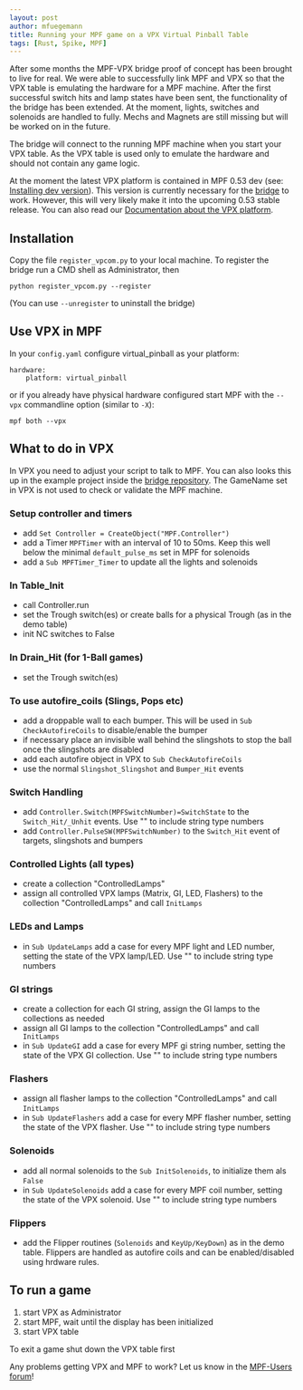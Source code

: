```yaml
---
layout: post
author: mfuegemann
title: Running your MPF game on a VPX Virtual Pinball Table
tags: [Rust, Spike, MPF]
---
```

After some months the MPF-VPX bridge proof of concept has been brought to live for real.
We were able to successfully link MPF and VPX so that the VPX table is emulating the hardware for a MPF machine.
After the first successful switch hits and lamp states have been sent, the functionality of the bridge has been extended.
At the moment, lights, switches and solenoids are handled to fully.
Mechs and Magnets are still missing but will be worked on in the future.

The bridge will connect to the running MPF machine when you start your VPX
table.
As the VPX table is used only to emulate the hardware and should not contain
any game logic.

At the moment the latest VPX platform is contained in MPF 0.53 dev (see: [Installing dev version](https://docs.missionpinball.org/en/dev/install/windows.html#install-mpf)).
This version is currently necessary for the [bridge](https://github.com/missionpinball/mpf-vpcom-bridge) to work.
However, this will very likely make it into the upcoming 0.53 stable release.
You can also read our [Documentation about the VPX platform](https://docs.missionpinball.org/en/dev/hardware/virtual/virtual_pinball_vpx.html).

## Installation

Copy the file `register_vpcom.py` to your local machine.
To register the bridge run a CMD shell as Administrator, then

```
python register_vpcom.py --register
```

(You can use ```--unregister``` to uninstall the bridge)

## Use VPX in MPF

In your ```config.yaml``` configure virtual_pinball as your platform:

```
hardware:
    platform: virtual_pinball
```

or if you already have physical hardware configured start MPF with the ```--vpx``` commandline option (similar to ```-X```):

```
mpf both --vpx
```


## What to do in VPX

In VPX you need to adjust your script to talk to MPF.
You can also looks this up in the example project inside the [bridge repository](https://github.com/missionpinball/mpf-vpcom-bridge).
The GameName set in VPX is not used to check or validate the MPF machine.

### Setup controller and timers

- add ```Set Controller = CreateObject("MPF.Controller")```
- add a Timer ```MPFTimer``` with an interval of 10 to 50ms. Keep this well below the minimal ```default_pulse_ms``` set in MPF for solenoids
- add a ```Sub MPFTimer_Timer``` to update all the lights and solenoids

### In Table_Init

- call Controller.run
- set the Trough switch(es) or create balls for a physical Trough (as in the demo table)
- init NC switches to False

### In Drain_Hit (for 1-Ball games)
- set the Trough switch(es)

### To use autofire_coils (Slings, Pops etc)
- add a droppable wall to each bumper. This will be used in ```Sub CheckAutofireCoils``` to disable/enable the bumper
- if necessary place an invisible wall behind the slingshots to stop the ball once the slingshots are disabled
- add each autofire object in VPX to ```Sub CheckAutofireCoils```
- use the normal ```Slingshot_Slingshot``` and ```Bumper_Hit``` events

### Switch Handling
- add ```Controller.Switch(MPFSwitchNumber)=SwitchState``` to the ```Switch_Hit/_Unhit``` events. Use "" to include string type numbers
- add ```Controller.PulseSW(MPFSwitchNumber)``` to the ```Switch_Hit``` event of targets, slingshots and bumpers

### Controlled Lights (all types)
- create a collection "ControlledLamps"
- assign all controlled VPX lamps (Matrix, GI, LED, Flashers) to the collection "ControlledLamps" and call ```InitLamps```

### LEDs and Lamps
- in ```Sub UpdateLamps``` add a case for every MPF light and LED number, setting the state of the VPX lamp/LED. Use "" to include string type numbers

### GI strings
- create a collection for each GI string, assign the GI lamps to the collections as needed
- assign all GI lamps to the collection "ControlledLamps" and call``` InitLamps```
- in ```Sub UpdateGI``` add a case for every MPF gi string number, setting the state of the VPX GI collection. Use "" to include string type numbers

### Flashers
- assign all flasher lamps to the collection "ControlledLamps" and call ```InitLamps```
- in ```Sub UpdateFlashers``` add a case for every MPF flasher number, setting the state of the VPX flasher. Use "" to include string type numbers

### Solenoids
- add all normal solenoids to the ```Sub InitSolenoids```, to initialize them als ```False```
- in ```Sub UpdateSolenoids``` add a case for every MPF coil number, setting the state of the VPX solenoid. Use "" to include string type numbers

### Flippers
- add the Flipper routines (```Solenoids``` and ```KeyUp/KeyDown```) as in the demo table. Flippers are handled as autofire coils and can be enabled/disabled using hrdware rules.

## To run a game
1. start VPX as Administrator
2. start MPF, wait until the display has been initialized
3. start VPX table

To exit a game shut down the VPX table first

Any problems getting VPX and MPF to work?
Let us know in the [MPF-Users forum](https://groups.google.com/forum/#!forum/mpf-users)!
